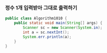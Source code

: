 ### 정수 1개 입력받아 그대로 출력하기
```java
public class Algorithm1010 {
	public static void main(String[] args) {
		Scanner sc = new Scanner(System.in);
		int a = sc.nextInt();
		System.err.println(a);
	}
}
```
